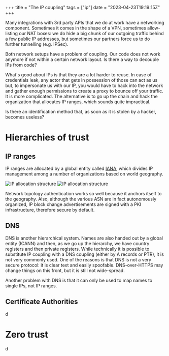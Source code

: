 +++
title = "The IP coupling"
tags = ["ip"]
date = "2023-04-23T19:19:15Z"
+++

Many integrations with 3rd party APIs that we do at work have a networking component. Sometimes it comes in the shape of a VPN, sometimes allow-listing our NAT boxes: we do hide a big chunk of our outgoing traffic behind a few public IP addresses, but sometimes our partners force us to do further tunnelling (e.g. IPSec).

Both network setups have a problem of coupling. Our code does not work anymore if not within a certain network layout. Is there a way to decouple IPs from code?

What's good about IPs is that they are a lot harder to reuse. In case of credentials leak, any actor that gets in possession of those can act as us but, to impersonate us with our IP, you would have to hack into the network and gather enough permissions to create a proxy to bounce off your traffic. It is more complicated. The alternative is to go up the chain and hack the organization that allocates IP ranges, which sounds quite impractical.

Is there an identification method that, as soon as it is stolen by a hacker, becomes useless?


Hierarchies of trust
===

IP ranges
--

IP ranges are allocated by a global entity called [IANA](https://en.wikipedia.org/wiki/Internet_Assigned_Numbers_Authority), which divides IP management among a number of organizations based on world geography.

![IP allocation structure](/attachments/ip-allocation-structure.svg)
![IP allocation structure](/attachments/rir-world-map.svg)

Network topology authentication works so well because it anchors itself to the geography. Also, although the various ASN are in fact autonomously organized, IP block change advertisements are signed with a PKI infrastructure, therefore secure by default.

DNS
---

DNS is another hierarchical system. Names are also handed out by a global entity (ICANN) and then, as we go up the hierarchy, we have country registers and then private registers. While technically it is possible to substitute IP coupling with a DNS coupling (either by A records or PTR), it is not very commonly used. One of the reasons is that DNS is not a very secure protocol: it is clear text and easily spoofable. DNS-over-HTTPS may change things on this front, but it is still not wide-spread.

Another problem with DNS is that it can only be used to map names to single IPs, not IP ranges.

Certificate Authorities
---
d


Zero trust
===

d
